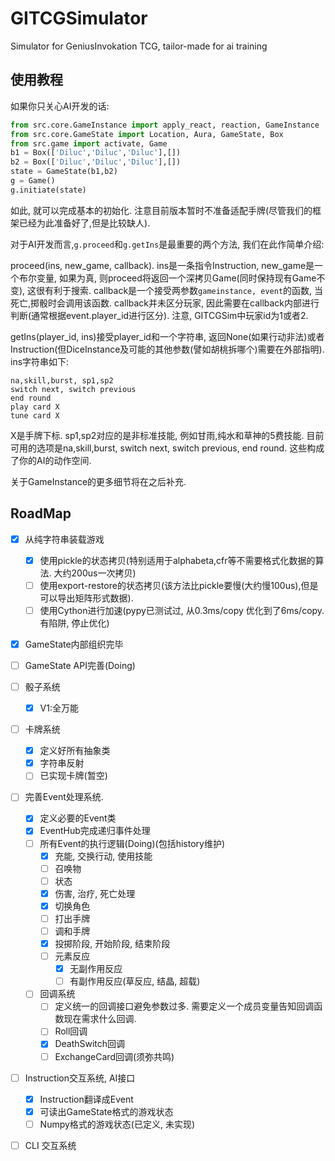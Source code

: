 # GITCGSimulator
Simulator for GeniusInvokation TCG, tailor-made for ai training


## 使用教程

如果你只关心AI开发的话:

```py
from src.core.GameInstance import apply_react, reaction, GameInstance
from src.core.GameState import Location, Aura, GameState, Box
from src.game import activate, Game
b1 = Box(['Diluc','Diluc','Diluc'],[])
b2 = Box(['Diluc','Diluc','Diluc'],[])
state = GameState(b1,b2)
g = Game()
g.initiate(state)
```

如此, 就可以完成基本的初始化. 注意目前版本暂时不准备适配手牌(尽管我们的框架已经为此准备好了,但是比较缺人).

对于AI开发而言,`g.proceed`和`g.getIns`是最重要的两个方法, 我们在此作简单介绍:

proceed(ins, new_game, callback). ins是一条指令Instruction, new_game是一个布尔变量, 如果为真, 则proceed将返回一个深拷贝Game(同时保持现有Game不变), 这很有利于搜索. callback是一个接受两参数`gameinstance, event`的函数, 当死亡,掷骰时会调用该函数. callback并未区分玩家, 因此需要在callback内部进行判断(通常根据event.player_id进行区分). 注意, GITCGSim中玩家id为1或者2.

getIns(player_id, ins)接受player_id和一个字符串, 返回None(如果行动非法)或者Instruction(但DiceInstance及可能的其他参数(譬如胡桃拆哪个)需要在外部指明). ins字符串如下:

```
na,skill,burst, sp1,sp2
switch next, switch previous
end round
play card X
tune card X
```

X是手牌下标. sp1,sp2对应的是非标准技能, 例如甘雨,纯水和草神的5费技能. 目前可用的选项是na,skill,burst, switch next, switch previous, end round. 这些构成了你的AI的动作空间.

关于GameInstance的更多细节将在之后补充.

## RoadMap

- [x] 从纯字符串装载游戏
  - [x]  使用pickle的状态拷贝(特别适用于alphabeta,cfr等不需要格式化数据的算法. 大约200us一次拷贝)
  - [ ]  使用export-restore的状态拷贝(该方法比pickle要慢(大约慢100us),但是可以导出矩阵形式数据).
  - [ ] 使用Cython进行加速(pypy已测试过, 从0.3ms/copy 优化到了6ms/copy. 有陷阱, 停止优化)
- [x] GameState内部组织完毕
- [ ] GameState API完善(Doing)

- [ ] 骰子系统
  - [x]  V1:全万能
  
- [ ] 卡牌系统
  - [x] 定义好所有抽象类
  - [x] 字符串反射
  - [ ] 已实现卡牌(暂空) 

- [ ] 完善Event处理系统.
  - [x] 定义必要的Event类 
  - [x] EventHub完成递归事件处理
  - [ ] 所有Event的执行逻辑(Doing)(包括history维护)
    - [x] 充能, 交换行动, 使用技能
    - [ ] 召唤物
    - [ ] 状态
    - [x] 伤害, 治疗, 死亡处理
    - [x] 切换角色
    - [ ] 打出手牌
    - [ ] 调和手牌
    - [x] 投掷阶段, 开始阶段, 结束阶段
    - [ ] 元素反应
      - [x] 无副作用反应
      - [ ] 有副作用反应(草反应, 结晶, 超载)
  - [ ] 回调系统
    - [ ] 定义统一的回调接口避免参数过多. 需要定义一个成员变量告知回调函数现在需求什么回调.
    - [ ] Roll回调
    - [x] DeathSwitch回调
    - [ ] ExchangeCard回调(须弥共鸣)

- [ ] Instruction交互系统, AI接口
   - [x] Instruction翻译成Event
   - [x] 可读出GameState格式的游戏状态 
   - [ ] Numpy格式的游戏状态(已定义, 未实现)

- [ ] CLI 交互系统